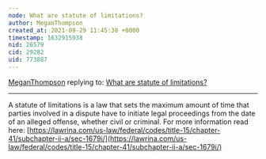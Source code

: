 ```yaml
---
node: What are statute of limitations? 
author: MeganThompson
created_at: 2021-09-29 11:45:38 +0000
timestamp: 1632915938
nid: 26579
cid: 29282
uid: 773887
---
```




[MeganThompson](../profile/MeganThompson) replying to: [What are statute of limitations? ](../notes/amocorro/05-13-2021/what-are-statute-of-limitations)

----
A statute of limitations is a law that sets the maximum amount of time that parties involved in a dispute have to initiate legal proceedings from the date of an alleged offense, whether civil or criminal. For more information read here: [https://lawrina.com/us-law/federal/codes/title-15/chapter-41/subchapter-ii-a/sec-1679i/](https://lawrina.com/us-law/federal/codes/title-15/chapter-41/subchapter-ii-a/sec-1679i/)